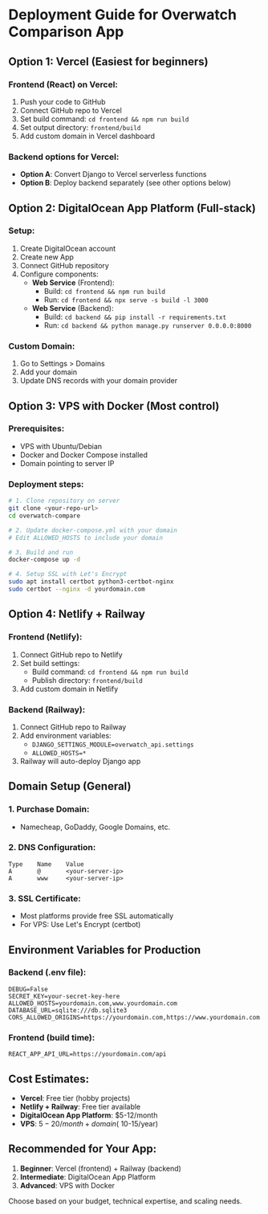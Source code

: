 # Deployment Guide for Overwatch Comparison App

## Option 1: Vercel (Easiest for beginners)

### Frontend (React) on Vercel:
1. Push your code to GitHub
2. Connect GitHub repo to Vercel
3. Set build command: `cd frontend && npm run build`
4. Set output directory: `frontend/build`
5. Add custom domain in Vercel dashboard

### Backend options for Vercel:
- **Option A**: Convert Django to Vercel serverless functions
- **Option B**: Deploy backend separately (see other options below)

## Option 2: DigitalOcean App Platform (Full-stack)

### Setup:
1. Create DigitalOcean account
2. Create new App
3. Connect GitHub repository
4. Configure components:
   - **Web Service** (Frontend): 
     - Build: `cd frontend && npm run build`
     - Run: `cd frontend && npx serve -s build -l 3000`
   - **Web Service** (Backend):
     - Build: `cd backend && pip install -r requirements.txt`
     - Run: `cd backend && python manage.py runserver 0.0.0.0:8000`

### Custom Domain:
1. Go to Settings > Domains
2. Add your domain
3. Update DNS records with your domain provider

## Option 3: VPS with Docker (Most control)

### Prerequisites:
- VPS with Ubuntu/Debian
- Docker and Docker Compose installed
- Domain pointing to server IP

### Deployment steps:
```bash
# 1. Clone repository on server
git clone <your-repo-url>
cd overwatch-compare

# 2. Update docker-compose.yml with your domain
# Edit ALLOWED_HOSTS to include your domain

# 3. Build and run
docker-compose up -d

# 4. Setup SSL with Let's Encrypt
sudo apt install certbot python3-certbot-nginx
sudo certbot --nginx -d yourdomain.com
```

## Option 4: Netlify + Railway

### Frontend (Netlify):
1. Connect GitHub repo to Netlify
2. Set build settings:
   - Build command: `cd frontend && npm run build`
   - Publish directory: `frontend/build`
3. Add custom domain in Netlify

### Backend (Railway):
1. Connect GitHub repo to Railway
2. Add environment variables:
   - `DJANGO_SETTINGS_MODULE=overwatch_api.settings`
   - `ALLOWED_HOSTS=*`
3. Railway will auto-deploy Django app

## Domain Setup (General)

### 1. Purchase Domain:
- Namecheap, GoDaddy, Google Domains, etc.

### 2. DNS Configuration:
```
Type    Name    Value
A       @       <your-server-ip>
A       www     <your-server-ip>
```

### 3. SSL Certificate:
- Most platforms provide free SSL automatically
- For VPS: Use Let's Encrypt (certbot)

## Environment Variables for Production

### Backend (.env file):
```
DEBUG=False
SECRET_KEY=your-secret-key-here
ALLOWED_HOSTS=yourdomain.com,www.yourdomain.com
DATABASE_URL=sqlite:///db.sqlite3
CORS_ALLOWED_ORIGINS=https://yourdomain.com,https://www.yourdomain.com
```

### Frontend (build time):
```
REACT_APP_API_URL=https://yourdomain.com/api
```

## Cost Estimates:

- **Vercel**: Free tier (hobby projects)
- **Netlify + Railway**: Free tier available
- **DigitalOcean App Platform**: $5-12/month
- **VPS**: $5-20/month + domain (~$10-15/year)

## Recommended for Your App:
1. **Beginner**: Vercel (frontend) + Railway (backend)
2. **Intermediate**: DigitalOcean App Platform
3. **Advanced**: VPS with Docker

Choose based on your budget, technical expertise, and scaling needs.
